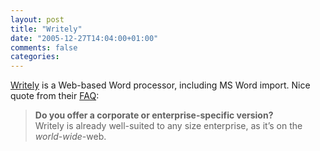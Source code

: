```yaml
---
layout: post
title: "Writely"
date: "2005-12-27T14:04:00+01:00"
comments: false
categories: 
---
```


<p><a href="http://www.writely.com/BasePage.aspx">Writely</a> is a Web-based Word processor, including MS Word import. Nice quote from their <a href="http://www.writely.com/BasePage.aspx?action=faq#faq43">FAQ</a>:</p>

<blockquote>
<p><strong>Do you offer a corporate or enterprise-specific version?</strong><br />
Writely is already well-suited to any size enterprise, as it&#8217;s on the <em>world-wide</em>-web.</p>
</blockquote>


